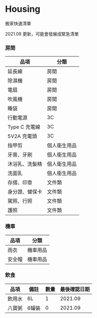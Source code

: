 # Housing
搬家快速清單

2021.09 更新，可能會發展成緊急清單

### 房間
|品項|分類|
|---|---|
|延長線|房間|
|除濕機|房間|
|電扇|房間|
|吹風機|房間|
|睡袋|房間|
|行動電源|3C|
|Type C 充電線|3C|
|5V2A 充電頭|3C|
|指甲剪|個人衛生用品|
|牙膏、牙刷|個人衛生用品|
|沐浴乳、洗髮精|個人衛生用品|
|洗面乳|個人衛生用品|
|存摺、印章|文件類|
|身分證、健保卡|文件類|
|駕照、行照|文件類|
|護照|文件類|

### 機車
|品項|分類|
|---|---|
|雨衣|機車用品|
|安全帽|機車用品|

### 飲食
|品項|備註|數量|最後確認日期|
|---|---|---|---|
|飲用水|6L|1|2021.09|
|八寶粥|6罐裝|0|2021.09|
